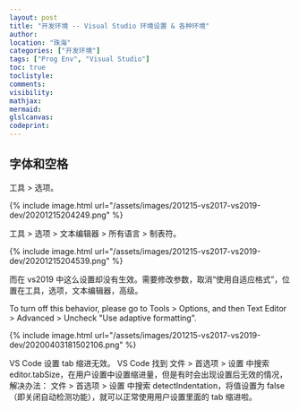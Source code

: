 ```yaml
---
layout: post
title: "开发环境 -- Visual Studio 环境设置 & 各种环境"
author:
location: "珠海"
categories: ["开发环境"]
tags: ["Prog Env", "Visual Studio"]
toc: true
toclistyle:
comments:
visibility:
mathjax:
mermaid:
glslcanvas:
codeprint:
---
```



## 字体和空格

工具 > 选项。

{% include image.html url="/assets/images/201215-vs2017-vs2019-dev/20201215204249.png" %}

工具 > 选项 > 文本编辑器 > 所有语言 > 制表符。

{% include image.html url="/assets/images/201215-vs2017-vs2019-dev/20201215204539.png" %}

而在 vs2019 中这么设置却没有生效。需要修改参数，取消“使用自适应格式”，位置在工具，选项，文本编辑器，高级。

To turn off this behavior, please go to Tools > Options, and then Text Editor > Advanced > Uncheck "Use adaptive formatting".

{% include image.html url="/assets/images/201215-vs2017-vs2019-dev/20200403181502106.png" %}

VS Code 设置 tab 缩进无效。
VS Code 找到 文件 > 首选项 > 设置 中搜索 editor.tabSize，在用户设置中设置缩进量，但是有时会出现设置后无效的情况，解决办法：
文件 > 首选项 > 设置 中搜索 detectIndentation，将值设置为 false（即关闭自动检测功能），就可以正常使用用户设置里面的 tab 缩进啦。
